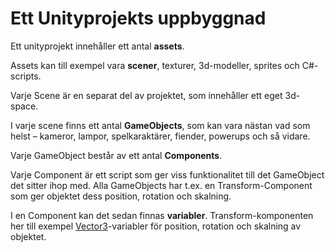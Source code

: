 # Ett Unityprojekts uppbyggnad

Ett unityprojekt innehåller ett antal **assets**.

Assets kan till exempel vara **scener**, texturer, 3d-modeller, sprites och C#-scripts.

Varje Scene är en separat del av projektet, som innehåller ett eget 3d-space.

I varje scene finns ett antal **GameObjects**, som kan vara nästan vad som helst – kameror, lampor, spelkaraktärer, fiender, powerups och så vidare.

Varje GameObject består av ett antal **Components**.

Varje Component är ett script som ger viss funktionalitet till det GameObject det sitter ihop med. Alla GameObjects har t.ex. en Transform-Component som ger objektet dess position, rotation och skalning.

I en Component kan det sedan finnas **variabler**. Transform-komponenten her till exempel [Vector3](datatyper-och-synlighet.md#vector3)-variabler för position, rotation och skalning av objektet.
